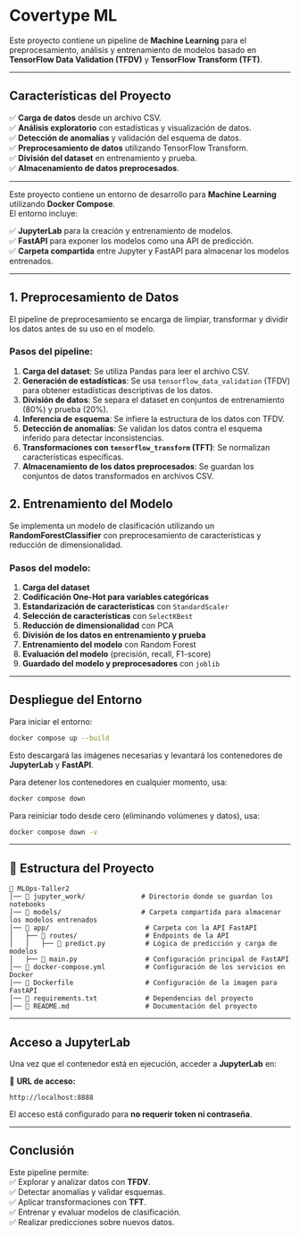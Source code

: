 # Covertype ML

Este proyecto contiene un pipeline de **Machine Learning** para el preprocesamiento, análisis y entrenamiento de modelos basado en **TensorFlow Data Validation (TFDV)** y **TensorFlow Transform (TFT)**.

---

## **Características del Proyecto**

✅ **Carga de datos** desde un archivo CSV.\
✅ **Análisis exploratorio** con estadísticas y visualización de datos.\
✅ **Detección de anomalías** y validación del esquema de datos.\
✅ **Preprocesamiento de datos** utilizando TensorFlow Transform.\
✅ **División del dataset** en entrenamiento y prueba.\
✅ **Almacenamiento de datos preprocesados**.

---

Este proyecto contiene un entorno de desarrollo para **Machine Learning** utilizando **Docker Compose**.  
El entorno incluye:

✅ **JupyterLab** para la creación y entrenamiento de modelos.  
✅ **FastAPI** para exponer los modelos como una API de predicción.  
✅ **Carpeta compartida** entre Jupyter y FastAPI para almacenar los modelos entrenados.  

---

## 1. Preprocesamiento de Datos
El pipeline de preprocesamiento se encarga de limpiar, transformar y dividir los datos antes de su uso en el modelo.

### Pasos del pipeline:
1. **Carga del dataset**: Se utiliza Pandas para leer el archivo CSV.
2. **Generación de estadísticas**: Se usa `tensorflow_data_validation` (TFDV) para obtener estadísticas descriptivas de los datos.
3. **División de datos**: Se separa el dataset en conjuntos de entrenamiento (80%) y prueba (20%).
4. **Inferencia de esquema**: Se infiere la estructura de los datos con TFDV.
5. **Detección de anomalías**: Se validan los datos contra el esquema inferido para detectar inconsistencias.
6. **Transformaciones con `tensorflow_transform` (TFT)**: Se normalizan características específicas.
7. **Almacenamiento de los datos preprocesados**: Se guardan los conjuntos de datos transformados en archivos CSV.

## 2. Entrenamiento del Modelo
Se implementa un modelo de clasificación utilizando un **RandomForestClassifier** con preprocesamiento de características y reducción de dimensionalidad.

### Pasos del modelo:
1. **Carga del dataset**
2. **Codificación One-Hot para variables categóricas**
3. **Estandarización de características** con `StandardScaler`
4. **Selección de características** con `SelectKBest`
5. **Reducción de dimensionalidad** con PCA
6. **División de los datos en entrenamiento y prueba**
7. **Entrenamiento del modelo** con Random Forest
8. **Evaluación del modelo** (precisión, recall, F1-score)
9. **Guardado del modelo y preprocesadores** con `joblib`

---

##  **Despliegue del Entorno**  

Para iniciar el entorno:  

```sh
docker compose up --build
```
Esto descargará las imágenes necesarias y levantará los contenedores de **JupyterLab** y **FastAPI**.  

Para detener los contenedores en cualquier momento, usa:  

```sh
docker compose down
```

Para reiniciar todo desde cero (eliminando volúmenes y datos), usa:  

```sh
docker compose down -v
```

---

## 📂 **Estructura del Proyecto**  

```
📂 MLOps-Taller2
│── 📂 jupyter_work/              # Directorio donde se guardan los notebooks
│── 📂 models/                    # Carpeta compartida para almacenar los modelos entrenados
│── 📂 app/                        # Carpeta con la API FastAPI
│   ├── 📂 routes/                 # Endpoints de la API
│   │   ├── 📜 predict.py          # Lógica de predicción y carga de modelos
│   ├── 📜 main.py                 # Configuración principal de FastAPI
│── 📜 docker-compose.yml          # Configuración de los servicios en Docker
│── 📜 Dockerfile                  # Configuración de la imagen para FastAPI
│── 📜 requirements.txt            # Dependencias del proyecto
│── 📜 README.md                   # Documentación del proyecto
```

---

##  **Acceso a JupyterLab**  

Una vez que el contenedor está en ejecución, acceder a **JupyterLab** en:  

🔗 **URL de acceso:**  
```
http://localhost:8888
```
El acceso está configurado para **no requerir token ni contraseña**.  

---


## **Conclusión**

Este pipeline permite:\
✅ Explorar y analizar datos con **TFDV**.\
✅ Detectar anomalías y validar esquemas.\
✅ Aplicar transformaciones con **TFT**.\
✅ Entrenar y evaluar modelos de clasificación.\
✅ Realizar predicciones sobre nuevos datos.

